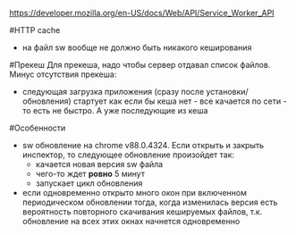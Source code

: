 https://developer.mozilla.org/en-US/docs/Web/API/Service_Worker_API

#HTTP cache
- на файл sw вообще не должно быть никакого кеширования



#Прекеш
Для прекеша, надо чтобы сервер отдавал список файлов.
Минус отсутствия прекеша:
- следующая загрузка приложения (сразу после установки/обновления) стартует как если бы кеша нет - все качается по сети - то есть не быстро. А уже последующие из кеша



#Особенности
- sw обновление на chrome v88.0.4324. Если открыть и закрыть инспектор, то следующее обновление произойдет так:
  - качается новая версия sw файла
  - чего-то ждет **ровно** 5 минут
  - запускает цикл обновления
- если одновременно открыто много окон при включенном периодическом обновлении тогда, когда изменилась версия есть вероятность повторного скачивания кешируемых файлов, т.к. обновление на всех этих окнах начнется одновременно

